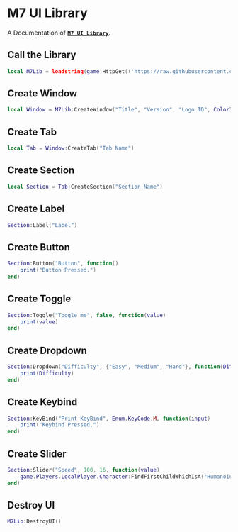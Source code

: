 # M7 UI Library 
A Documentation of **[`M7 UI Library`](https://github.com/M7/M7-UI-Library)**.

## Call the Library
```lua
local M7Lib = loadstring(game:HttpGet(('https://raw.githubusercontent.com/M7ilan/M7-UI-Library/main/Source.lua')))()
```

## Create Window
```lua
local Window = M7Lib:CreateWindow("Title", "Version", "Logo ID", Color3.fromRGB(50, 200, 100))
```

## Create Tab
```lua
local Tab = Window:CreateTab("Tab Name")
```

## Create Section
```lua
local Section = Tab:CreateSection("Section Name")
```

## Create Label
```lua
Section:Label("Label")
```

## Create Button
```lua
Section:Button("Button", function()
    print("Button Pressed.")
end)
```

## Create Toggle
```lua
Section:Toggle("Toggle me", false, function(value)
    print(value)
end)
```

## Create Dropdown
```lua
Section:Dropdown("Difficulty", {"Easy", "Medium", "Hard"}, function(Difficulty)
    print(Difficulty)
end)
```

## Create Keybind
```lua
Section:KeyBind("Print KeyBind", Enum.KeyCode.M, function(input)
    print("Keybind Pressed.")
end)
```

## Create Slider
```lua
Section:Slider("Speed", 100, 16, function(value)
    game.Players.LocalPlayer.Character:FindFirstChildWhichIsA("Humanoid").WalkSpeed = value
end)
```

## Destroy UI
```lua
M7Lib:DestroyUI()
```
